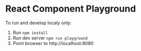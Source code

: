 React Component Playground
==========================

To run and develop localy only:

1. Run `npm install`
2. Run dev server `npm run playground`
3. Point browser to http://localhost:8080
